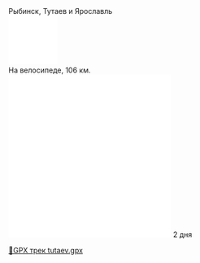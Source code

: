 
<link rel="stylesheet" href="../assets-custom/css/style-markdown.css">
<div class="cover-container" style="background-image: url('tutaev-1600.jpg');">
	<div class="cover-text">
		<div class="cover-title">
            Рыбинск, Тутаев и Ярославль
        </div>
		<div class="cover-description">
			<div class="packages-location">
                <img loading="lazy" src="../assets-custom/icon-bike.png" alt="" class="cover-icon">
                <div class="h4-default regular">На велосипеде, 106 км.</div>
            </div>
            <div>
                <img class="cover-icon" loading="lazy" src="../assets-custom/icon-time.png" alt=""  />
                <span>2 дня</span>
            </div>
		</div>
	</div>
</div>

<div id="map"></div>

[📍GPX трек tutaev.gpx](tutaev.gpx)









<link href="https://api.mapbox.com/mapbox-gl-js/v3.10.0/mapbox-gl.css" rel="stylesheet">
<script src="https://api.mapbox.com/mapbox-gl-js/v3.10.0/mapbox-gl.js"></script>
<script src="https://cdn.jsdelivr.net/npm/js-yaml@4.1.0/dist/js-yaml.min.js"></script>
<script src="../assets-custom/js/cozy-journey.js"></script>
<script>architectMap({
    tracks: [{path: 'tutaev.gpx'}], 
    points: 'points.yaml',
    zoom: 8.6,
    center: [37.30004, 55.74771],
    fitDuration: 9000
});
</script>